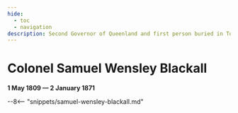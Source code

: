 ```yaml
---
hide:
  - toc
  - navigation
description: Second Governor of Queenland and first person buried in Toowong Cemetery
---
```


# Colonel Samuel Wensley Blackall 

**1 May 1809 — 2 January 1871**

--8<-- "snippets/samuel-wensley-blackall.md"
